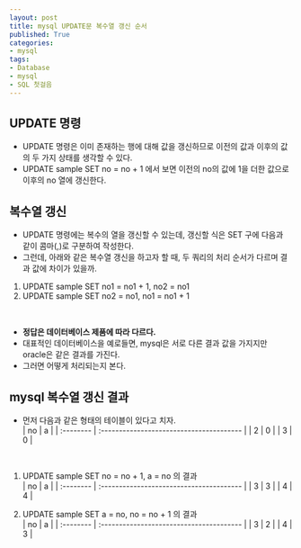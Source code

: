 ```yaml
---
layout: post
title: mysql UPDATE문 복수열 갱신 순서
published: True
categories: 
- mysql
tags:
- Database
- mysql
- SQL 첫걸음
---
```



## UPDATE 명령
* UPDATE 명령은 이미 존재하는 행에 대해 값을 갱신하므로 이전의 값과 이후의 값의 두 가지 상태를 생각할 수 있다.
* UPDATE sample SET no = no + 1 에서 보면 이전의 no의 값에 1을 더한 값으로 이후의 no 열에 갱신한다.


## 복수열 갱신
* UPDATE 명령에는 복수의 열을 갱신할 수 있는데, 갱신할 식은 SET 구에 다음과 같이 콤마(,)로 구분하여 작성한다.
* 그런데, 아래와 같은 복수열 갱신을 하고자 할 때, 두 쿼리의 처리 순서가 다르며 결과 값에 차이가 있을까.
1. UPDATE sample SET no1 = no1 + 1, no2 = no1
2. UPDATE sample SET no2 = no1, no1 = no1 + 1
<br/>

* **정답은 데이터베이스 제품에 따라 다르다.**
* 대표적인 데이터베이스을 예로들면, mysql은 서로 다른 결과 값을 가지지만 oracle은 같은 결과를 가진다.
* 그러면 어떻게 처리되는지 본다.

## mysql 복수열 갱신 결과
* 먼저 다음과 같은 형태의 테이블이 있다고 치자.  
| no    | a                              |
| :-------- | :--------------------------------------- |
| 2         | 0 |
| 3         | 0 |
<br/>

1. UPDATE sample SET no = no + 1, a = no 의 결과  
| no    | a                              |
| :-------- | :--------------------------------------- |
| 3         | 3 |
| 4         | 4 |

2. UPDATE sample SET a = no, no = no + 1 의 결과  
| no    | a                              |
| :-------- | :--------------------------------------- |
| 3         | 2 |
| 4         | 3 |

